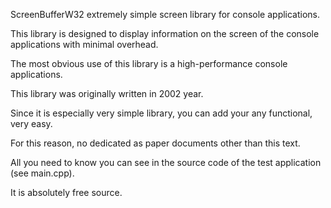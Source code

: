 
ScreenBufferW32 extremely simple screen library for console applications. 

This library is designed to display information on the screen of the console applications with minimal overhead.

The most obvious use of this library is a high-performance console applications.

This library was originally written in 2002 year.

Since it is especially very simple library, you can add your any functional, very easy.

For this reason, no dedicated as paper documents other than this text.

All you need to know you can see in the source code of the test application (see main.cpp).

It is absolutely free source.